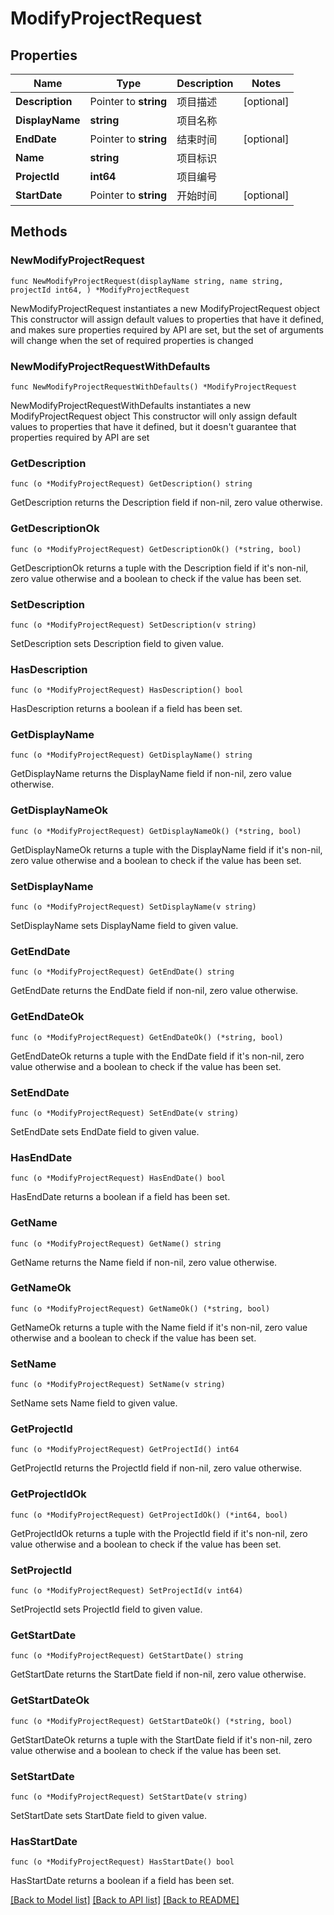 # ModifyProjectRequest

## Properties

Name | Type | Description | Notes
------------ | ------------- | ------------- | -------------
**Description** | Pointer to **string** | 项目描述 | [optional] 
**DisplayName** | **string** | 项目名称 | 
**EndDate** | Pointer to **string** | 结束时间 | [optional] 
**Name** | **string** | 项目标识 | 
**ProjectId** | **int64** | 项目编号 | 
**StartDate** | Pointer to **string** | 开始时间 | [optional] 

## Methods

### NewModifyProjectRequest

`func NewModifyProjectRequest(displayName string, name string, projectId int64, ) *ModifyProjectRequest`

NewModifyProjectRequest instantiates a new ModifyProjectRequest object
This constructor will assign default values to properties that have it defined,
and makes sure properties required by API are set, but the set of arguments
will change when the set of required properties is changed

### NewModifyProjectRequestWithDefaults

`func NewModifyProjectRequestWithDefaults() *ModifyProjectRequest`

NewModifyProjectRequestWithDefaults instantiates a new ModifyProjectRequest object
This constructor will only assign default values to properties that have it defined,
but it doesn't guarantee that properties required by API are set

### GetDescription

`func (o *ModifyProjectRequest) GetDescription() string`

GetDescription returns the Description field if non-nil, zero value otherwise.

### GetDescriptionOk

`func (o *ModifyProjectRequest) GetDescriptionOk() (*string, bool)`

GetDescriptionOk returns a tuple with the Description field if it's non-nil, zero value otherwise
and a boolean to check if the value has been set.

### SetDescription

`func (o *ModifyProjectRequest) SetDescription(v string)`

SetDescription sets Description field to given value.

### HasDescription

`func (o *ModifyProjectRequest) HasDescription() bool`

HasDescription returns a boolean if a field has been set.

### GetDisplayName

`func (o *ModifyProjectRequest) GetDisplayName() string`

GetDisplayName returns the DisplayName field if non-nil, zero value otherwise.

### GetDisplayNameOk

`func (o *ModifyProjectRequest) GetDisplayNameOk() (*string, bool)`

GetDisplayNameOk returns a tuple with the DisplayName field if it's non-nil, zero value otherwise
and a boolean to check if the value has been set.

### SetDisplayName

`func (o *ModifyProjectRequest) SetDisplayName(v string)`

SetDisplayName sets DisplayName field to given value.


### GetEndDate

`func (o *ModifyProjectRequest) GetEndDate() string`

GetEndDate returns the EndDate field if non-nil, zero value otherwise.

### GetEndDateOk

`func (o *ModifyProjectRequest) GetEndDateOk() (*string, bool)`

GetEndDateOk returns a tuple with the EndDate field if it's non-nil, zero value otherwise
and a boolean to check if the value has been set.

### SetEndDate

`func (o *ModifyProjectRequest) SetEndDate(v string)`

SetEndDate sets EndDate field to given value.

### HasEndDate

`func (o *ModifyProjectRequest) HasEndDate() bool`

HasEndDate returns a boolean if a field has been set.

### GetName

`func (o *ModifyProjectRequest) GetName() string`

GetName returns the Name field if non-nil, zero value otherwise.

### GetNameOk

`func (o *ModifyProjectRequest) GetNameOk() (*string, bool)`

GetNameOk returns a tuple with the Name field if it's non-nil, zero value otherwise
and a boolean to check if the value has been set.

### SetName

`func (o *ModifyProjectRequest) SetName(v string)`

SetName sets Name field to given value.


### GetProjectId

`func (o *ModifyProjectRequest) GetProjectId() int64`

GetProjectId returns the ProjectId field if non-nil, zero value otherwise.

### GetProjectIdOk

`func (o *ModifyProjectRequest) GetProjectIdOk() (*int64, bool)`

GetProjectIdOk returns a tuple with the ProjectId field if it's non-nil, zero value otherwise
and a boolean to check if the value has been set.

### SetProjectId

`func (o *ModifyProjectRequest) SetProjectId(v int64)`

SetProjectId sets ProjectId field to given value.


### GetStartDate

`func (o *ModifyProjectRequest) GetStartDate() string`

GetStartDate returns the StartDate field if non-nil, zero value otherwise.

### GetStartDateOk

`func (o *ModifyProjectRequest) GetStartDateOk() (*string, bool)`

GetStartDateOk returns a tuple with the StartDate field if it's non-nil, zero value otherwise
and a boolean to check if the value has been set.

### SetStartDate

`func (o *ModifyProjectRequest) SetStartDate(v string)`

SetStartDate sets StartDate field to given value.

### HasStartDate

`func (o *ModifyProjectRequest) HasStartDate() bool`

HasStartDate returns a boolean if a field has been set.


[[Back to Model list]](../README.md#documentation-for-models) [[Back to API list]](../README.md#documentation-for-api-endpoints) [[Back to README]](../README.md)



